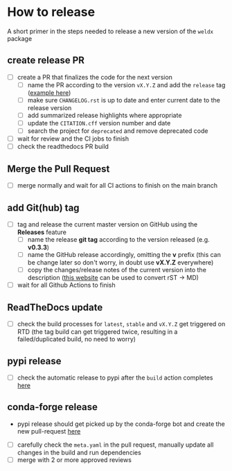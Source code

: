 # How to release

A short primer in the steps needed to release a new version of the `weldx` package

## create release PR

- [ ] create a PR that finalizes the code for the next version
  - [ ] name the PR according to the version `vX.Y.Z` and add the `release`
    tag ([example here](https://github.com/BAMWelDX/weldx/pull/419))
  - [ ] make sure `CHANGELOG.rst` is up to date and enter current date to the release version
  - [ ] add summarized release highlights where appropriate
  - [ ] update the `CITATION.cff` version number and date
  - [ ] search the project for `deprecated` and remove deprecated code
- [ ] wait for review and the CI jobs to finish
- [ ] check the readthedocs PR build

## Merge the Pull Request

- [ ] merge normally and wait for all CI actions to finish on the main branch

## add Git(hub) tag

- [ ] tag and release the current master version on GitHub using the **Releases** feature
  - [ ] name the release **git tag** according to the version released (e.g. **v0.3.3**)
  - [ ] name the GitHub release accordingly, omitting the **v** prefix (this can be change later so don't worry, in
    doubt use **vX.Y.Z** everywhere)
  - [ ] copy the changes/release notes of the current version into the description
    ([this website](https://mystyc.herokuapp.com/) can be used to convert rST -> MD)
- [ ] wait for all Github Actions to finish

## ReadTheDocs update

- [ ] check the build processes for `latest`, `stable` and `vX.Y.Z` get triggered on RTD (the tag build can get
  triggered twice, resulting in a failed/duplicated build, no need to worry)

## pypi release

- [ ] check the automatic release to pypi after the `build` action completes [here](https://pypi.org/project/weldx/)

## conda-forge release

- pypi release should get picked up by the conda-forge bot and create the new
  pull-request [here](https://github.com/conda-forge/weldx-feedstock/pulls)
- [ ] carefully check the `meta.yaml` in the pull request, manually update all changes in the build and run dependencies
- [ ] merge with 2 or more approved reviews
